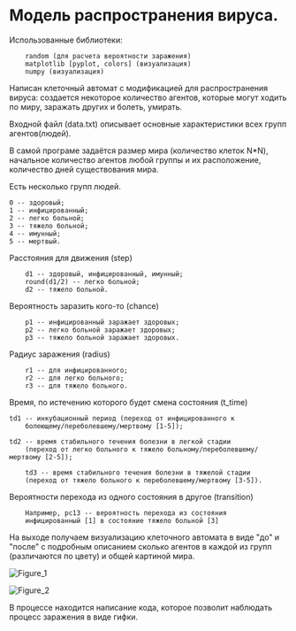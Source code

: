 # Модель распространения вируса.

Использованные библиотеки:

    	random (для расчета вероятности заражения)
    	matplotlib [pyplot, colors] (визуализация)
    	numpy (визуализация)

Написан клеточный автомат с модификацией для распространения вируса: создается некоторое количество агентов, которые могут ходить по миру, заражать других и болеть, умирать.

Входной файл (data.txt) описывает основные характеристики всех групп агентов(людей).

В самой програме задаётся размер мира (количество клеток N*N), начальное количество агентов любой группы и их расположение, количество дней существования мира.

Есть несколько групп людей.

	0 -- здоровый;
	1 -- инфицированный;
	2 -- легко больной;
	3 -- тяжело больной;
	4 -- имунный;
	5 -- мертвый.

Расстояния для движения (step)

    	d1 -- здоровый, инфицированный, имунный; 
    	round(d1/2) -- легко больной;
    	d2 -- тяжело больной.

Вероятность заразить кого-то (chance)

    	p1 -- инфицированный заражает здоровых;
    	p2 -- легко больной заражает здоровых;
    	p3 -- тяжело больной заражает здоровых.

Радиус заражения (radius)

    	r1 -- для инфицированного;
    	r2 -- для легко больного;
    	r3 -- для тяжело больного.

Время, по истечению которого будет смена состояния (t_time)

   	td1 -- инкубационный период (переход от инфицированного к 
    	болеющему/переболевшему/мертвому [1-5]);
    
   	td2 -- время стабильного течения болезни в легкой стадии 
    	(переход от легко больного к тяжело больному/переболевшему/мертвому [2-5]);
    
    	td3 -- время стабильного течения болезни в тяжелой стадии 
    	(переход от тяжело больного к переболевшему/мертвому [3-5]).

Вероятности перехода из одного состояния в другое (transition)

    	Например, pc13 -- вероятность перехода из состояния 
    	инфицированный [1] в состояние тяжело больной [3]

На выходе получаем визуализацию клеточного автомата в виде "до" и "после" с подробным описанием сколько агентов в каждой из групп (различаются по цвету) и общей картиной мира.

![Figure_1](https://github.com/ArT669/pet_projects/assets/120614279/640f29d9-c589-4268-a14e-2a41a50d004b)

![Figure_2](https://github.com/ArT669/pet_projects/assets/120614279/eae84353-ae7e-4ba1-a219-de42388e4146)


В процессе находится написание кода, которое позволит наблюдать процесс заражения в виде гифки.



